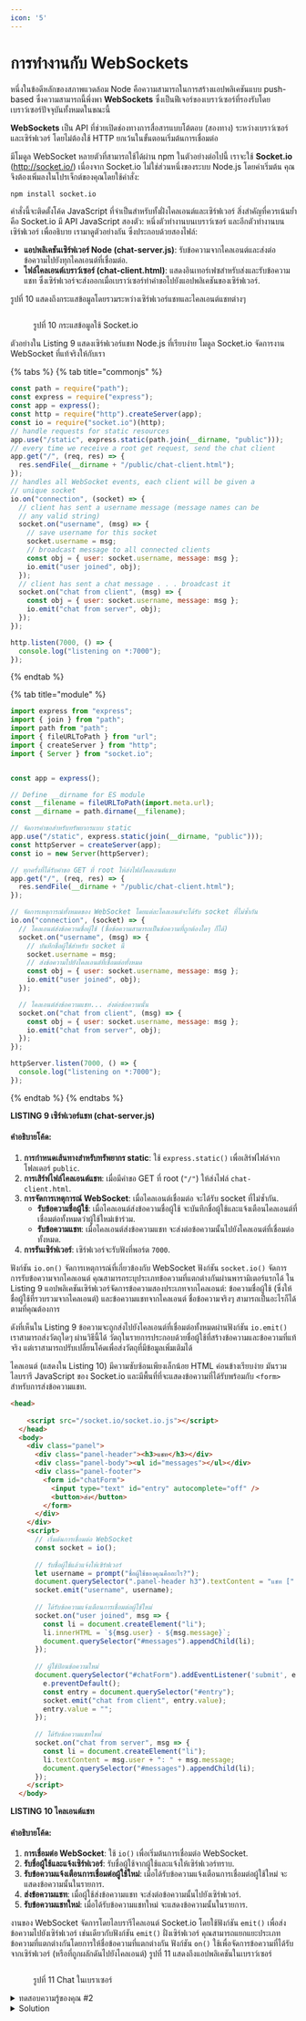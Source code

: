 ```yaml
---
icon: '5'
---
```


# การทำงานกับ WebSockets

หนึ่งในข้อดีหลักของสภาพแวดล้อม Node คือความสามารถในการสร้างแอปพลิเคชันแบบ push-based ซึ่งความสามารถนี้พึ่งพา **WebSockets** ซึ่งเป็นฟีเจอร์ของเบราว์เซอร์ที่รองรับโดยเบราว์เซอร์ปัจจุบันทั้งหมดในขณะนี้&#x20;

**WebSockets** เป็น API ที่ช่วยเปิดช่องทางการสื่อสารแบบโต้ตอบ (สองทาง) ระหว่างเบราว์เซอร์และเซิร์ฟเวอร์ โดยไม่ต้องใช้ HTTP ยกเว้นในขั้นตอนเริ่มต้นการเชื่อมต่อ

มีโมดูล WebSocket หลายตัวที่สามารถใช้ได้ผ่าน npm ในตัวอย่างต่อไปนี้ เราจะใช้ **Socket.io** (http://socket.io/) เนื่องจาก Socket.io ไม่ใช่ส่วนหนึ่งของระบบ Node.js โดยค่าเริ่มต้น คุณจึงต้องเพิ่มลงในโปรเจ็กต์ของคุณโดยใช้คำสั่ง:

```bash
npm install socket.io
```

คำสั่งนี้จะติดตั้งโค้ด JavaScript ที่จำเป็นสำหรับทั้งฝั่งไคลเอนต์และเซิร์ฟเวอร์ สิ่งสำคัญที่ควรเน้นย้ำคือ Socket.io มี API JavaScript สองตัว: หนึ่งตัวทำงานบนเบราว์เซอร์ และอีกตัวทำงานบนเซิร์ฟเวอร์ เพื่ออธิบาย เรามาดูตัวอย่างกัน ซึ่งประกอบด้วยสองไฟล์:

* **แอปพลิเคชันเซิร์ฟเวอร์ Node (chat-server.js)**: รับข้อความจากไคลเอนต์และส่งต่อข้อความไปยังทุกไคลเอนต์ที่เชื่อมต่อ.
* **ไฟล์ไคลเอนต์เบราว์เซอร์ (chat-client.html)**: แสดงอินเทอร์เฟซสำหรับส่งและรับข้อความแชท ซึ่งเซิร์ฟเวอร์จะส่งออกเมื่อเบราว์เซอร์ทำคำขอไปยังแอปพลิเคชันของเซิร์ฟเวอร์.

รูปที่ 10 แสดงถึงกระแสข้อมูลโดยรวมระหว่างเซิร์ฟเวอร์แชทและไคลเอนต์แชทต่างๆ&#x20;

<figure><img src="../.gitbook/assets/image (11).png" alt=""><figcaption><p>รูปที่ 10 กระแสข้อมูลใช้ Socket.io</p></figcaption></figure>



ตัวอย่างใน Listing 9 แสดงเซิร์ฟเวอร์แชท Node.js ที่เรียบง่าย โมดูล Socket.io จัดการงาน WebSocket ที่แท้จริงให้กับเรา

{% tabs %}
{% tab title="commonjs" %}
```javascript
const path = require("path");
const express = require("express");
const app = express();
const http = require("http").createServer(app);
const io = require("socket.io")(http);
// handle requests for static resources
app.use("/static", express.static(path.join(__dirname, "public")));
// every time we receive a root get request, send the chat client
app.get("/", (req, res) => {
  res.sendFile(__dirname + "/public/chat-client.html");
});
// handles all WebSocket events, each client will be given a
// unique socket
io.on("connection", (socket) => {
  // client has sent a username message (message names can be
  // any valid string)
  socket.on("username", (msg) => {
    // save username for this socket
    socket.username = msg;
    // broadcast message to all connected clients
    const obj = { user: socket.username, message: msg };
    io.emit("user joined", obj);
  });
  // client has sent a chat message . . . broadcast it
  socket.on("chat from client", (msg) => {
    const obj = { user: socket.username, message: msg };
    io.emit("chat from server", obj);
  });
});

http.listen(7000, () => {
  console.log("listening on *:7000");
});
```
{% endtab %}

{% tab title="module" %}
```javascript
import express from "express";
import { join } from "path";
import path from "path";
import { fileURLToPath } from "url";
import { createServer } from "http";
import { Server } from "socket.io";


const app = express();

// Define __dirname for ES module
const __filename = fileURLToPath(import.meta.url);
const __dirname = path.dirname(__filename);

// จัดการคำขอสำหรับทรัพยากรแบบ static
app.use("/static", express.static(join(__dirname, "public")));
const httpServer = createServer(app);
const io = new Server(httpServer);

// ทุกครั้งที่ได้รับคำขอ GET ที่ root ให้ส่งไฟล์ไคลเอนต์แชท
app.get("/", (req, res) => {
  res.sendFile(__dirname + "/public/chat-client.html");
});

// จัดการเหตุการณ์ทั้งหมดของ WebSocket โดยแต่ละไคลเอนต์จะได้รับ socket ที่ไม่ซ้ำกัน
io.on("connection", (socket) => {
  // ไคลเอนต์ส่งข้อความชื่อผู้ใช้ (ชื่อข้อความสามารถเป็นข้อความที่ถูกต้องใดๆ ก็ได้)
  socket.on("username", (msg) => {
    // บันทึกชื่อผู้ใช้สำหรับ socket นี้
    socket.username = msg;
    // ส่งข้อความไปยังไคลเอนต์ที่เชื่อมต่อทั้งหมด
    const obj = { user: socket.username, message: msg };
    io.emit("user joined", obj);
  });

  // ไคลเอนต์ส่งข้อความแชท... ส่งต่อข้อความนั้น
  socket.on("chat from client", (msg) => {
    const obj = { user: socket.username, message: msg };
    io.emit("chat from server", obj);
  });
});

httpServer.listen(7000, () => {
  console.log("listening on *:7000");
});
```
{% endtab %}
{% endtabs %}

**LISTING 9 เซิร์ฟเวอร์แชท (chat-server.js)**

#### คำอธิบายโค้ด:

1. **การกำหนดเส้นทางสำหรับทรัพยากร static**: ใช้ `express.static()` เพื่อเสิร์ฟไฟล์จากโฟลเดอร์ `public`.
2. **การเสิร์ฟไฟล์ไคลเอนต์แชท**: เมื่อมีคำขอ GET ที่ root (`"/"`) ให้ส่งไฟล์ `chat-client.html`.
3. **การจัดการเหตุการณ์ WebSocket**: เมื่อไคลเอนต์เชื่อมต่อ จะได้รับ socket ที่ไม่ซ้ำกัน.
   * **รับข้อความชื่อผู้ใช้**: เมื่อไคลเอนต์ส่งข้อความชื่อผู้ใช้ จะบันทึกชื่อผู้ใช้และแจ้งเตือนไคลเอนต์ที่เชื่อมต่อทั้งหมดว่าผู้ใช้ใหม่เข้าร่วม.
   * **รับข้อความแชท**: เมื่อไคลเอนต์ส่งข้อความแชท จะส่งต่อข้อความนั้นไปยังไคลเอนต์ที่เชื่อมต่อทั้งหมด.
4. **การรันเซิร์ฟเวอร์**: เซิร์ฟเวอร์จะรับฟังที่พอร์ต `7000`.

ฟังก์ชัน `io.on()` จัดการเหตุการณ์ที่เกี่ยวข้องกับ WebSocket ฟังก์ชัน `socket.io()` จัดการการรับข้อความจากไคลเอนต์ คุณสามารถระบุประเภทข้อความที่แตกต่างกันผ่านพารามิเตอร์แรกได้ ใน Listing 9 แอปพลิเคชันเซิร์ฟเวอร์จัดการข้อความสองประเภทจากไคลเอนต์: ข้อความชื่อผู้ใช้ (ซึ่งให้ชื่อผู้ใช้ที่รวบรวมจากไคลเอนต์) และข้อความแชทจากไคลเอนต์ ชื่อข้อความจริงๆ สามารถเป็นอะไรก็ได้ตามที่คุณต้องการ

ดังที่เห็นใน Listing 9 ข้อความจะถูกส่งไปยังไคลเอนต์ที่เชื่อมต่อทั้งหมดผ่านฟังก์ชัน `io.emit()` เราสามารถส่งวัตถุใดๆ ผ่านวิธีนี้ได้ วัตถุในรายการประกอบด้วยชื่อผู้ใช้ที่สร้างข้อความและข้อความที่แท้จริง แต่เราสามารถปรับเปลี่ยนโค้ดเพื่อส่งวัตถุที่มีข้อมูลเพิ่มเติมได้

ไคลเอนต์ (แสดงใน Listing 10) มีความซับซ้อนเพียงเล็กน้อย HTML ค่อนข้างเรียบง่าย มันรวมไลบรารี JavaScript ของ Socket.io และมีพื้นที่ที่จะแสดงข้อความที่ได้รับพร้อมกับ `<form>` สำหรับการส่งข้อความแชท.

```html
<head>
    
    <script src="/socket.io/socket.io.js"></script>
  </head>
  <body>
    <div class="panel">
      <div class="panel-header"><h3>แชท</h3></div>
      <div class="panel-body"><ul id="messages"></ul></div>
      <div class="panel-footer">
        <form id="chatForm">
          <input type="text" id="entry" autocomplete="off" />
          <button>ส่ง</button>
        </form>
      </div>
    </div>
    <script>
      // เริ่มต้นการเชื่อมต่อ WebSocket
      const socket = io();
      
      // รับชื่อผู้ใช้แล้วแจ้งให้เซิร์ฟเวอร์
      let username = prompt("ชื่อผู้ใช้ของคุณคืออะไร?");
      document.querySelector(".panel-header h3").textContent = "แชท [" + username + "]";
      socket.emit("username", username);
  
      // ได้รับข้อความแจ้งเตือนการเชื่อมต่อผู้ใช้ใหม่
      socket.on("user joined", msg => {
        const li = document.createElement("li");
        li.innerHTML = `${msg.user} - ${msg.message}`;
        document.querySelector("#messages").appendChild(li);
      });
  
      // ผู้ใช้ป้อนข้อความใหม่
      document.querySelector("#chatForm").addEventListener('submit', e => {
        e.preventDefault();
        const entry = document.querySelector("#entry");
        socket.emit("chat from client", entry.value);
        entry.value = "";
      });
  
      // ได้รับข้อความแชทใหม่
      socket.on("chat from server", msg => {
        const li = document.createElement("li");
        li.textContent = msg.user + ": " + msg.message;
        document.querySelector("#messages").appendChild(li);
      });
    </script>
  </body>
```

**LISTING 10 ไคลเอนต์แชท**

#### คำอธิบายโค้ด:

1. **การเชื่อมต่อ WebSocket**: ใช้ `io()` เพื่อเริ่มต้นการเชื่อมต่อ WebSocket.
2. **รับชื่อผู้ใช้และแจ้งเซิร์ฟเวอร์**: รับชื่อผู้ใช้จากผู้ใช้และแจ้งให้เซิร์ฟเวอร์ทราบ.
3. **รับข้อความแจ้งเตือนการเชื่อมต่อผู้ใช้ใหม่**: เมื่อได้รับข้อความแจ้งเตือนการเชื่อมต่อผู้ใช้ใหม่ จะแสดงข้อความนั้นในรายการ.
4. **ส่งข้อความแชท**: เมื่อผู้ใช้ส่งข้อความแชท จะส่งต่อข้อความนั้นไปยังเซิร์ฟเวอร์.
5. **รับข้อความแชทใหม่**: เมื่อได้รับข้อความแชทใหม่ จะแสดงข้อความนั้นในรายการ.



งานของ WebSocket จัดการโดยไลบรารีไคลเอนต์ Socket.io โดยใช้ฟังก์ชัน `emit()` เพื่อส่งข้อความไปยังเซิร์ฟเวอร์ เช่นเดียวกับฟังก์ชัน `emit()` ฝั่งเซิร์ฟเวอร์ คุณสามารถแยกแยะประเภทข้อความที่แตกต่างกันโดยการให้ชื่อข้อความที่แตกต่างกัน ฟังก์ชัน `on()` ใช้เพื่อจัดการข้อความที่ได้รับจากเซิร์ฟเวอร์ (หรือที่ถูกผลักดันไปยังไคลเอนต์) รูปที่ 11 แสดงถึงแอปพลิเคชันในเบราว์เซอร์

<figure><img src="../.gitbook/assets/image (12).png" alt=""><figcaption><p>รูปที่ 11 Chat ในเบราเซอร์</p></figcaption></figure>





<details>

<summary>ทดสอบความรู้ของคุณ #2</summary>

ขยายเซิร์ฟเวอร์แชทและไคลเอนต์ใน Listings 9 และ 10 ดังนี้:

1. **เพิ่มปุ่ม Leave ในไคลเอนต์แชท**: เพิ่มปุ่ม "Leave" ในไคลเอนต์แชท และเพิ่มแฮนด์เลอร์สำหรับปุ่มนี้เพื่อส่งข้อความ 'client left' ไปยังเซิร์ฟเวอร์ โดยข้อความนี้ควรรวมชื่อผู้ใช้ด้วย.
2. **เพิ่มแฮนด์เลอร์ในเซิร์ฟเวอร์แชทสำหรับข้อความ 'client left'**: เพิ่มแฮนด์เลอร์ในเซิร์ฟเวอร์แชทเพื่อรับข้อความ 'client left' และส่งข้อความ 'user has left' ไปยังไคลเอนต์ทั้งหมด ข้อความนี้ควรรวมชื่อผู้ใช้ด้วย.
3. **เพิ่มแฮนด์เลอร์ในไคลเอนต์แชทสำหรับข้อความ 'user has left'**: เพิ่มแฮนด์เลอร์ในไคลเอนต์แชทเพื่อรับข้อความ 'user has left' และแสดงข้อความที่เหมาะสมในรายการ `<ul>` ของข้อความ.

</details>



<details>

<summary>Solution</summary>

ทดสอบความรู้ของคุณ #2

ขยายเซิร์ฟเวอร์แชทและไคลเอนต์ใน Listings 9 และ 10 ดังนี้:

1. **เพิ่มปุ่ม Leave ในไคลเอนต์แชท**: เพิ่มปุ่ม "Leave" ในไคลเอนต์แชท และเพิ่มแฮนด์เลอร์สำหรับปุ่มนี้เพื่อส่งข้อความ 'client left' ไปยังเซิร์ฟเวอร์ โดยข้อความนี้ควรรวมชื่อผู้ใช้ด้วย.
2. **เพิ่มแฮนด์เลอร์ในเซิร์ฟเวอร์แชทสำหรับข้อความ 'client left'**: เพิ่มแฮนด์เลอร์ในเซิร์ฟเวอร์แชทเพื่อรับข้อความ 'client left' และส่งข้อความ 'user has left' ไปยังไคลเอนต์ทั้งหมด ข้อความนี้ควรรวมชื่อผู้ใช้ด้วย.
3. **เพิ่มแฮนด์เลอร์ในไคลเอนต์แชทสำหรับข้อความ 'user has left'**: เพิ่มแฮนด์เลอร์ในไคลเอนต์แชทเพื่อรับข้อความ 'user has left' และแสดงข้อความที่เหมาะสมในรายการ `<ul>` ของข้อความ.

#### ตัวอย่างโค้ดที่แก้ไข:

**เซิร์ฟเวอร์แชท (chat-server.js):**

```javascript
// ...

io.on("connection", (socket) => {
  // ...

  // รับข้อความ 'client left'
  socket.on("client left", (username) => {
    // ส่งข้อความ 'user has left' ไปยังไคลเอนต์ทั้งหมด
    const obj = { user: username, message: "has left the chat" };
    io.emit("user has left", obj);
  });

  // ...
});
```

**ไคลเอนต์แชท (chat-client.html):**

```html
<!-- เพิ่มปุ่ม Leave -->
<div class="panel-footer">
  <form id="chatForm">
    <input type="text" id="entry" autocomplete="off" />
    <button>ส่ง</button>
  </form>
  <button id="leaveButton">ออกจากแชท</button>
</div>

<script>
  // ...

  // แฮนด์เลอร์สำหรับปุ่ม Leave
  document.getElementById("leaveButton").addEventListener('click', () => {
    socket.emit("client left", username);
    // อาจปิดการเชื่อมต่อหรือทำการอื่นๆ ตามต้องการ
  });

  // รับข้อความ 'user has left'
  socket.on("user has left", msg => {
    const li = document.createElement("li");
    li.textContent = msg.user + " " + msg.message;
    document.querySelector("#messages").appendChild(li);
  });

  // ...
</script>
```

#### คำอธิบายโค้ด:

1. **การเพิ่มปุ่ม Leave และแฮนด์เลอร์**: เพิ่มปุ่ม "ออกจากแชท" และตั้งค่าแฮนด์เลอร์สำหรับปุ่มนี้เพื่อส่งข้อความ 'client left' ไปยังเซิร์ฟเวอร์พร้อมกับชื่อผู้ใช้.
2. **การเพิ่มแฮนด์เลอร์สำหรับ 'client left' ในเซิร์ฟเวอร์**: เพิ่มแฮนด์เลอร์ในเซิร์ฟเวอร์เพื่อรับข้อความ 'client left' และส่งข้อความ 'user has left' ไปยังไคลเอนต์ทั้งหมดพร้อมกับชื่อผู้ใช้.
3. **การเพิ่มแฮนด์เลอร์สำหรับ 'user has left' ในไคลเอนต์**: เพิ่มแฮนด์เลอร์ในไคลเอนต์เพื่อรับข้อความ 'user has left' และแสดงข้อความที่เหมาะสมในรายการข้อความ.

</details>
